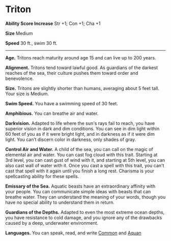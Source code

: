 Triton
======

**Ability Score Increase** Str +1; Con +1; Cha +1

**Size** Medium

**Speed** 30 ft., swim 30 ft.

* * *

**Age.** Tritons reach maturity around age 15 and can live up to 200 years.  
  
**Alignment.** Tritons tend toward lawful good. As guardians of the darkest reaches of the sea, their culture pushes them toward order and benevolence.  
  
**Size.** Tritons are slightly shorter than humans, averaging about 5 feet tall. Your size is Medium.  
  
**Swim Speed.** You have a swimming speed of 30 feet.  
  
**Amphibious.** You can breathe air and water.  
  
**Darkvision.** Adapted to life where the sun's rays fail to reach, you have superior vision in dark and dim conditions. You can see in dim light within 60 feet of you as if it were bright light, and in darkness as if it were dim light. You can’t discern color in darkness, only shades of gray.  
  
 **Control Air and Water.** A child of the sea, you can call on the magic of elemental air and water. You can cast fog cloud with this trait. Starting at 3rd level, you can cast gust of wind with it, and starting at 5th level, you can also cast wall of water with it. Once you cast a spell with this trait, you can't cast that spell with it again until you finish a long rest. Charisma is your spellcasting ability for these spells.  
  
**Emissary of the Sea.** Aquatic beasts have an extraordinary affinity with your people. You can communicate simple ideas with beasts that can breathe water. They can understand the meaning of your words, though you have no special ability to understand them in return.  
  
**Guardians of the Depths.** Adapted to even the most extreme ocean depths, you have resistance to cold damage, and you ignore any of the drawbacks caused by a deep, underwater environment.  
  

**Languages.** You can speak, read, and write [Common](/w/Ecaros-xohoo/a/common-article) and [Aquan](/w/Ecaros-xohoo/a/aquan-article)
